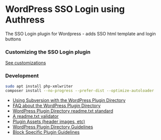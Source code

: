 # WordPress SSO Login using Authress
The SSO Login plugin for Wordpress - adds SSO html template and login buttons

### Customizing the SSO Login plugin
[See customizations](./docs/customizations.md)

### Development

```sh
sudo apt install php-xmlwriter
composer install --no-progress --prefer-dist --optimize-autoloader
```

* [Using Subversion with the WordPress Plugin Directory](https://developer.wordpress.org/plugins/wordpress-org/how-to-use-subversion/)
* [FAQ about the WordPress Plugin Directory](https://developer.wordpress.org/plugins/wordpress-org/plugin-developer-faq/)
* [WordPress Plugin Directory readme.txt standard](https://wordpress.org/plugins/developers/#readme)
* [A readme.txt validator](https://wordpress.org/plugins/developers/readme-validator/)
* [Plugin Assets (header images, etc)](https://developer.wordpress.org/plugins/wordpress-org/plugin-assets/)
* [WordPress Plugin Directory Guidelines](https://developer.wordpress.org/plugins/wordpress-org/detailed-plugin-guidelines/)
* [Block Specific Plugin Guidelines](https://developer.wordpress.org/plugins/wordpress-org/block-specific-plugin-guidelines/)

